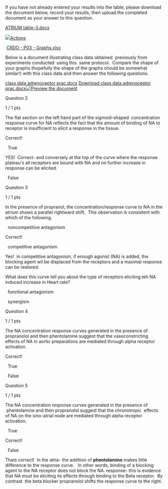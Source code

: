 If you have not already entered your results into the table, please download the document below, record your results, then upload the completed document as your answer to this question.

[ATRIUM table-3.docx](https://canvas.lms.unimelb.edu.au/courses/189965/files/15181364/download?wrap=1 "ATRIUM table-3.docx")

[![](https://canvas.lms.unimelb.edu.au/images/svg-icons/svg_icon_download.svg)Actions](https://canvas.lms.unimelb.edu.au/courses/189965/quizzes/199448?module_item_id=4812110#)

 [CRDO - P03 - Graphs.xlsx](https://canvas.lms.unimelb.edu.au/files/16217821/download)

Below is a document illustrating class data obtained  previously from experiments conducted  using this  same protocol.  Compare the shape of your graphs (hopefully the shape of the graphs should be somewhat similar!) with this class data and then answer the following questions.

[class data adrenoceptor prac.docx](https://canvas.lms.unimelb.edu.au/courses/189965/files/15181547/download?wrap=1 "class data adrenoceptor prac.docx") [Download class data adrenoceptor prac.docx](https://canvas.lms.unimelb.edu.au/courses/189965/files/15181547/download?download_frd=1)[![Preview the document](https://canvas.lms.unimelb.edu.au/images/preview.png)](https://canvas.lms.unimelb.edu.au/courses/189965/files/15181547/download?wrap=1 "Preview the document")

Question 2

1 / 1 pts

The flat section on the left hand part of the sigmoid-shaped  concentration response curve for NA reflects the fact that the amount of binding of NA to receptor is insufficient to elicit a response in the tissue.

Correct!

  True 

YES!  Correct- and conversely at the top of the curve where the response plateau's all receptors are bound with NA and no further increase in response can be elicited.

  False 

Question 3

1 / 1 pts

In the presence of propranol, the concentration/response curve to NA in the atrium shows a parallel rightward shift.  This observation is consistent with which of the following.

  noncompetitive antagonism 

Correct!

  competitive antagonism 

Yes!  in competitive antagonism, if enough agonist (NA) is added, the blocking agent wil be displaced from the receptors and a maximal response can be restored.

What does this curve tell you about the type of receptors eliciting teh NA induced increase in Heart rate?

  functional antagonism 

  synergism 

Question 4

1 / 1 pts

The NA concentration response curves generated in the presence of propranolol and then phentolamine suggest that the vasoconstricting effects of NA in aortic preparations are mediated through alpha receptor activation.

Correct!

  True 

  False 

Question 5

1 / 1 pts

The NA concentration response curves generated in the presence of   phentolamine and then propranolol suggest that the chronotropic  effects of NA on the sino-atrial node are mediated through alpha receptor activation.

  True 

Correct!

  False 

Thats correct!  In the atria- the addition of **phentolamine** makes little difference to the response curve.   In other words, binding of a blocking agent to the NA receptor does not block the NA. response- this is evidence that NA must be eliciting its effects through binding to the Beta receptor.  By contrast  the beta blocker propranolol shifts the response curve to the right.